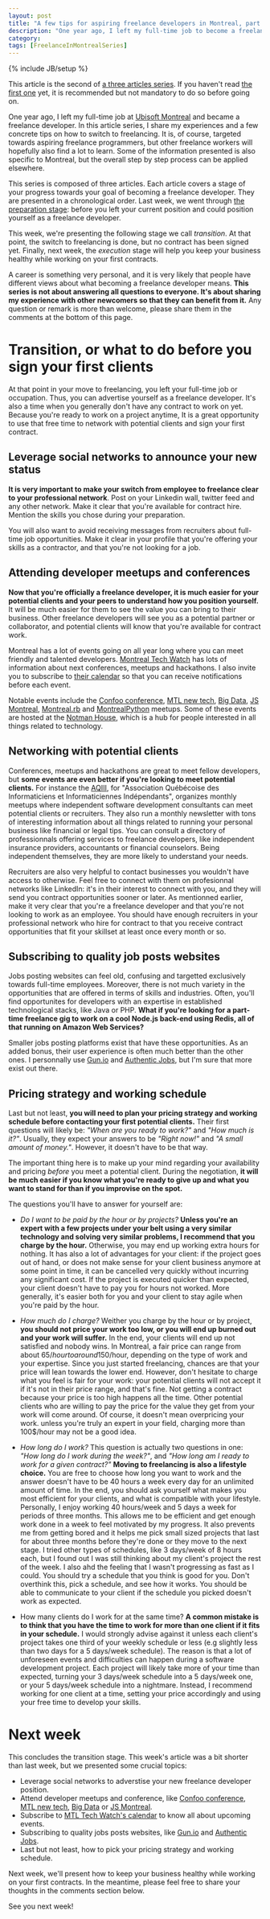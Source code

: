 ```yaml
---
layout: post
title: "A few tips for aspiring freelance developers in Montreal, part 2"
description: "One year ago, I left my full-time job to become a freelance developer. In this article, I share my experience and a few tips that may help you do the same."
category: 
tags: [FreelanceInMontrealSeries]
---
```

{% include JB/setup %}

This article is the second of [a three articles series](/tags.html#freelance_in_montreal_series-ref). If you haven't read [the first one](/2013/08/12/A-few-tips-for-new-freelance-developers-in-montreal/) yet, it is recommended but not mandatory to do so before going on.

One year ago, I left my full-time job at [Ubisoft Montreal](http://montreal.ubisoft.com/en) and became a freelance developer. In this article series, I share my experiences and a few concrete tips on how to switch to freelancing. It is, of course, targeted towards aspiring freelance programmers, but other freelance workers will hopefully also find a lot to learn. Some of the information presented is also specific to Montreal, but the overall step by step process can be applied elsewhere.

This series is composed of three articles. Each article covers a stage of your progress towards your goal of becoming a freelance developer. They are presented in a chronological order. Last week, we went through [the preparation stage](/2013/08/12/A-few-tips-for-new-freelance-developers-in-montreal/): before you left your current position and could position yourself as a freelance developer. 

This week, we're presenting the following stage we call _transition_. At that point, the switch to freelancing is done, but no contract has been signed yet. Finally, next week, the _execution_ stage will help you keep your business healthy while working on your first contracts.

A career is something very personal, and it is very likely that people have different views about what becoming a freelance developer means. __This series is not about answering all questions to everyone. It's about sharing my experience with other newcomers so that they can benefit from it.__ Any question or remark is more than welcome, please share them in the comments at the bottom of this page.

Transition, or what to do before you sign your first clients
============================================================

At that point in your move to freelancing, you left your full-time job or occupation. Thus, you can advertise yourself as a freelance developer. It's also a time when you generally don't have any contract to work on yet. Because you're ready to work on a project anytime, It is a great opportunity to use that free time to network with potential clients and sign your first contract. 

Leverage social networks to announce your new status
----------------------------------------------------

__It is very important to make your switch from employee to freelance clear to your professional network__. Post on your Linkedin wall, twitter feed and any other network. Make it clear that you're available for contract hire. Mention the skills you chose during your preparation. 

You will also want to avoid receiving messages from recruiters about full-time job opportunities. Make it clear in your profile that you're offering your skills as a contractor, and that you're not looking for a job. 

Attending developer meetups and conferences
-------------------------------------------

__Now that you're officially a freelance developer, it is much easier for your potential clients and your peers to understand how you position yourself.__ It will be much easier for them to see the value you can bring to their business. Other freelance developers will see you as a potential partner or collaborator, and potential clients will know that you're available for contract work. 

Montreal has a lot of events going on all year long where you can meet friendly and talented developers. [Montreal Tech Watch](http://montrealtechwatch.com/) has lots of information about next conferences, meetups and hackathons. I also invite you to subscribe to [their calendar](http://montrealtechwatch.com/2011/11/21/a-complete-calendar-of-montreal-tech-events/) so that you can receive notifications before each event.

Notable events include the [Confoo conference](http://confoo.ca/), [MTL new tech](http://mtlnewtech.tumblr.com/), [Big Data](http://www.bigdatamontreal.org/), [JS Montreal](http://js-montreal.org/), [Montreal.rb](http://www.montrealrb.com/) and [MontrealPython](http://montrealpython.org/) meetups. Some of these events are hosted at the [Notman House](http://notman.org/), which is a hub for people interested in all things related to technology.

Networking with potential clients
---------------------------------

Conferences, meetups and hackathons are great to meet fellow developers, but __some events are even better if you're looking to meet 
potential clients.__ For instance the [AQIII](http://www.aqiii.org/), for "Association Québécoise des Informaticiens et Informaticiennes Indépendants", organizes monthly meetups where independent software development consultants can meet potential clients or recruiters. They also run a monthly newsletter with tons of interesting information about all things related to running your personal business like financial or legal tips. You can consult a directory of professionnals offering services to freelance developers, like independent insurance providers, accountants or financial counselors. Being independent themselves, they are more likely to understand your needs. 

Recruiters are also very helpful to contact businesses you wouldn't have access to otherwise. Feel free to connect with them on profesionnal networks like LinkedIn: it's in their interest to connect with you, and they will send you contract opportunities sooner or later. As mentionned earlier, make it very clear that you're a freelance developer and that you're not looking to work as an employee. You should have enough recruiters in your professional network who hire for contract to that you receive contract opportunities that fit your skillset at least once every month or so.

Subscribing to quality job posts websites
-----------------------------------------------

Jobs posting websites can feel old, confusing and targetted exclusively towards full-time employees. Moreover, there is not much variety in the opportunities that are offered in terms of skills and industries. Often, you'll find opportunites for developers with an expertise in established technological stacks, like Java or PHP. __What if you're looking for a part-time freelance gig to work on a cool Node.js back-end using Redis, all of that running on Amazon Web Services?__

Smaller jobs posting platforms exist that have these opportunities. As an added bonus, their user experience is often much better than the other ones. I personnally use [Gun.io](http://gun.io/) and [Authentic Jobs](http://www.authenticjobs.com/), but I'm sure that more exist out there.

Pricing strategy and working schedule
----------------------------

Last but not least, __you will need to plan your pricing strategy and working schedule before contacting your first potential clients.__ Their first questions will likely be: _"When are you ready to work?"_ and _"How much is it?"_. Usually, they expect your answers to be _"Right now!"_ and _"A small amount of money."_. However, it doesn't have to be that way. 

The important thing here is to make up your mind regarding your availability and pricing _before_ you meet a potential client. During the negotiation, __it will be much easier if you know what you're ready to give up and what you want to stand for than if you improvise on the spot.__

The questions you'll have to answer for yourself are:

- _Do I want to be paid by the hour or by projects?_ __Unless you're an expert with a few projects under your belt using a very similar technology and solving very similar problems, I recommend that you charge by the hour.__ Otherwise, you may end up working extra hours for nothing. It has also a lot of advantages for your client: if the project goes out of hand, or does not make sense for your client business anymore at some point in time, it can be cancelled very quickly without incurring any significant cost. If the project is executed quicker than expected, your client doesn't have to pay you for hours not worked. More generally, it's easier both for you and your client to stay agile when you're paid by the hour.

- _How much do I charge?_ Weither you charge by the hour or by project, __you should not price your work too low, or you will end up burned out and your work will suffer.__ In the end, your clients will end up not satisfied and nobody wins. In Montreal, a fair price can range from about 65$/hour to around 150$/hour, depending on the type of work and your expertise. Since you just started freelancing, chances are that your price will lean towards the lower end. However, don't hesitate to charge what you feel is fair for your work: your potential clients will not accept it if it's not in their price range, and that's fine. Not getting a contract because your price is too high happens all the time. Other potential clients who are willing to pay the price for the value they get from your work will come around. Of course, it doesn't mean overpricing your work. unless you're truly an expert in your field, charging more than 100$/hour may not be a good idea.

- _How long do I work?_ This question is actually two questions in one: _"How long do I work during the week?"_, and _"How long am I ready to work for a given contract?"_ __Moving to freelancing is also a lifestyle choice.__ You are free to choose how long you want to work and the answer doesn't have to be 40 hours a week every day for an unlimited amount of time. In the end, you should ask yourself what makes you most efficient for your clients, and what is compatible with your lifestyle. 
Personally, I enjoy working 40 hours/week and 5 days a week for periods of three months. This allows me to be efficient and get enough work done in a week to feel motivated by my progress. It also prevents me from getting bored and it helps me pick small sized projects that last for about three months before they're done or they move to the next stage. I tried other types of schedules, like 3 days/week of 8 hours each, but I found out I was still thinking about my client's project the rest of the week. I also ahd the feeling that I wasn't progressing as fast as I could.
You should try a schedule that you think is good for you. Don't overthink this, pick a schedule, and see how it works. You should be able to communicate to your client if the schedule you picked doesn't work as expected. 

- How many clients do I work for at the same time? __A common mistake is to think that you have the time to work for more than one client if it fits in your schedule.__ I would strongly advise against it unless each client's project takes one third of your weekly schedule or less (e.g slightly less than two days for a 5 days/week schedule). The reason is that a lot of unforeseen events and difficulties can happen during a software development project. Each project will likely take more of your time than expected, turning your 3 days/week schedule into a 5 days/week one, or your 5 days/week schedule into a nightmare. Instead, I recommend working for one client at a time, setting your price accordingly and using your free time to develop your skills.

Next week
=========

This concludes the transition stage. This week's article was a bit shorter than last week, but we presented some crucial topics:
- Leverage social networks to adverstise your new freelance developer position.
- Attend developer meetups and conference, like [Confoo conference](http://confoo.ca/), [MTL new tech](http://mtlnewtech.tumblr.com/), [Big Data](http://www.bigdatamontreal.org/) or [JS Montreal](http://js-montreal.org/).
- Subscribe to [MTL Tech Watch's calendar](http://montrealtechwatch.com/2011/11/21/a-complete-calendar-of-montreal-tech-events/) to know all about upcoming events.
- Subscribing to quality jobs posts websites, like [Gun.io](http://gun.io/) and [Authentic Jobs](http://www.authenticjobs.com/).
- Last but not least, how to pick your pricing strategy and working schedule.

Next week, we'll present how to keep your business healthy while working on your first contracts. In the meantime, please feel free to share your thoughts in the comments section below.

See you next week!